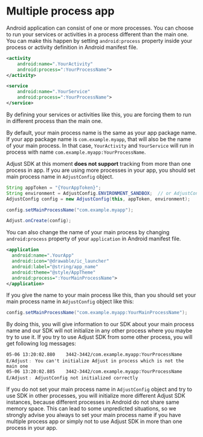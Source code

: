 # Multiple process app

Android application can consist of one or more processes. You can choose to run your services or activities in
a process different than the main one. You can make this happen by setting ```android:process``` property
inside your process or activity definition in Android manifest file.

```xml
<activity
    android:name=".YourActivity"
    android:process=":YourProcessName">
</activity>
```

```xml
<service
    android:name=".YourService"
    android:process=":YourProcessName">
</service>
```

By defining your services or activities like this, you are forcing them to run in different process than the
main one.

By default, your main process name is the same as your app package name. If your app package name is ```com.example.myapp```, that will also be the name of your main process. In that case, ```YourActivity``` and ```YourService``` will run in process with name ```com.example.myapp:YourProcessName```.

Adjust SDK at this moment __does not support__ tracking from more than one process in app. If you are using
more processes in your app, you should set main process name in ```AdjustConfig``` object.

```java
String appToken = "{YourAppToken}";
String environment = AdjustConfig.ENVIRONMENT_SANDBOX;  // or AdjustConfig.ENVIRONMENT_SANDBOX
AdjustConfig config = new AdjustConfig(this, appToken, environment);

config.setMainProcessName("com.example.myapp");

Adjust.onCreate(config);
```

You can also change the name of your main process by changing ```android:process``` property of your ```application``` in Android manifest file.

```xml
<application
  android:name=".YourApp"
  android:icon="@drawable/ic_launcher"
  android:label="@string/app_name"
  android:theme="@style/AppTheme"
  android:process=":YourMainProcessName">
</application>
```

If you give the name to your main process like this, than you should set your main process name in ```AdjustConfig```
object like this:

```java
config.setMainProcessName("com.example.myapp:YourMainProcessName");
```

By doing this, you will give information to our SDK about your main process name and our SDK will not initialize
in any other process where you maybe try to use it. If you try to use Adjust SDK from some other process, you will
get following log messages:

```
05-06 13:20:02.880    3442-3442/com.example.myapp:YourProcessName E/Adjust﹕ You can't initialize Adjust in process which is not the main one
05-06 13:20:02.885    3442-3442/com.example.myapp:YourProcessName E/Adjust﹕ AdjustConfig not initialized correctly
```

If you do not set your main process name in ```AdjustConfig``` object and try to use SDK in other processes, you will 
initialize more different Adjust SDK instances, because different processes in Android do not share same memory space.
This can lead to some unpredicted situations, so we strongly advise you always to set your main process name if you 
have multiple process app or simply not to use Adjust SDK in more than one process in your app.
